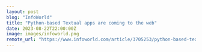 ```yaml
---
layout: post
blog: "InfoWorld"
title: "Python-based Textual apps are coming to the web"
date: 2023-08-22T22:00:00Z
image: images/infoworld.png
remote_url: "https://www.infoworld.com/article/3705253/python-based-textual-apps-are-coming-to-the-web.html#tk.rss_applicationdevelopment"
---
```

